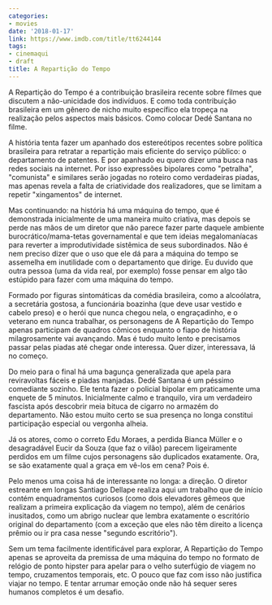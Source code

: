```yaml
---
categories:
- movies
date: '2018-01-17'
link: https://www.imdb.com/title/tt6244144
tags:
- cinemaqui
- draft
title: A Repartição do Tempo
---
```


A Repartição do Tempo é a contribuição brasileira recente sobre filmes que discutem a não-unicidade dos indivíduos. E como toda contribuição brasileira em um gênero de nicho muito específico ela tropeça na realização pelos aspectos mais básicos. Como colocar Dedé Santana no filme.

A história tenta fazer um apanhado dos estereótipos recentes sobre política brasileira para retratar a repartição mais eficiente do serviço público: o departamento de patentes. E por apanhado eu quero dizer uma busca nas redes sociais na internet. Por isso expressões bipolares como "petralha", "comunista" e similares serão jogadas no roteiro como verdadeiras piadas, mas apenas revela a falta de criatividade dos realizadores, que se limitam a repetir "xingamentos" de internet.

Mas continuando: na história há uma máquina do tempo, que é demonstrada inicialmente de uma maneira muito criativa, mas depois se perde nas mãos de um diretor que não parece fazer parte daquele ambiente burocrático/mama-tetas governamental e que tem ideias megalomaníacas para reverter a improdutividade sistêmica de seus subordinados. Não é nem preciso dizer que o uso que ele dá para a máquina do tempo se assemelha em inutilidade com o departamento que dirige. Eu duvido que outra pessoa (uma da vida real, por exemplo) fosse pensar em algo tão estúpido para fazer com uma máquina do tempo.

Formado por figuras sintomáticas da comédia brasileira, como a alcoólatra, a secretária gostosa, a funcionária boazinha (que deve usar vestido e cabelo preso) e o herói que nunca chegou nela, o engraçadinho, e o veterano em nunca trabalhar, os personagens de A Repartição do Tempo apenas participam de quadros cômicos enquanto o fiapo de história milagrosamente vai avançando. Mas é tudo muito lento e precisamos passar pelas piadas até chegar onde interessa. Quer dizer, interessava, lá no começo.

Do meio para o final há uma bagunça generalizada que apela para reviravoltas fáceis e piadas manjadas. Dedé Santana é um péssimo comediante sozinho. Ele tenta fazer o policial bipolar em praticamente uma enquete de 5 minutos. Inicialmente calmo e tranquilo, vira um verdadeiro fascista após descobrir meia bituca de cigarro no armazém do departamento. Não estou muito certo se sua presença no longa constitui participação especial ou vergonha alheia.

Já os atores, como o correto Edu Moraes, a perdida Bianca Müller e o desagradável Eucir da Souza (que faz o vilão) parecem ligeiramente perdidos em um filme cujos personagens são duplicados exatamente. Ora, se são exatamente qual a graça em vê-los em cena? Pois é.

Pelo menos uma coisa há de interessante no longa: a direção. O diretor estreante em longas Santiago Dellape realiza aqui um trabalho que de início contém enquadramentos curiosos (como dois elevadores gêmeos que realizam a primeira explicação da viagem no tempo), além de cenários inusitados, como um abrigo nuclear que lembra exatamente o escritório original do departamento (com a exceção que eles não têm direito a licença prêmio ou ir pra casa nesse "segundo escritório").

Sem um tema facilmente identificável para explorar, A Repartição do Tempo apenas se aproveita da premissa de uma máquina do tempo no formato de relógio de ponto hipster para apelar para o velho suterfúgio de viagem no tempo, cruzamentos temporais, etc. O pouco que faz com isso não justifica viajar no tempo. E tentar arrumar emoção onde não há sequer seres humanos completos é um desafio.